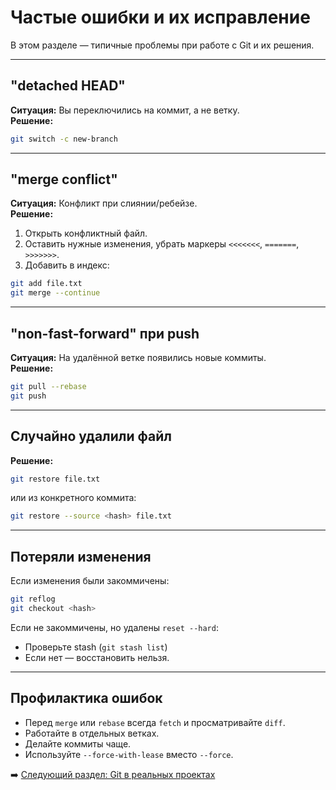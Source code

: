 # Частые ошибки и их исправление

В этом разделе — типичные проблемы при работе с Git и их решения.

---

## "detached HEAD"

**Ситуация:** Вы переключились на коммит, а не ветку.  
**Решение:**
```bash
git switch -c new-branch
```

---

## "merge conflict"

**Ситуация:** Конфликт при слиянии/ребейзе.  
**Решение:**
1. Открыть конфликтный файл.
2. Оставить нужные изменения, убрать маркеры `<<<<<<<`, `=======`, `>>>>>>>`.
3. Добавить в индекс:
```bash
git add file.txt
git merge --continue
```

---

## "non-fast-forward" при push

**Ситуация:** На удалённой ветке появились новые коммиты.  
**Решение:**
```bash
git pull --rebase
git push
```

---

## Случайно удалили файл

**Решение:**
```bash
git restore file.txt
```
или из конкретного коммита:
```bash
git restore --source <hash> file.txt
```

---

## Потеряли изменения

Если изменения были закоммичены:
```bash
git reflog
git checkout <hash>
```
Если не закоммичены, но удалены `reset --hard`:
- Проверьте stash (`git stash list`)
- Если нет — восстановить нельзя.

---

## Профилактика ошибок

- Перед `merge` или `rebase` всегда `fetch` и просматривайте `diff`.
- Работайте в отдельных ветках.
- Делайте коммиты чаще.
- Используйте `--force-with-lease` вместо `--force`.


➡️ [Следующий раздел: Git в реальных проектах](11-real-projects.md)
